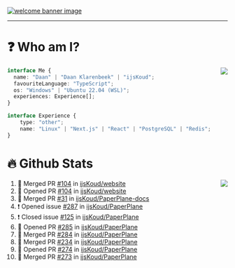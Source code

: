 <h1 align="center" style="display:none;"></h1>

<a href="https://ijskoud.dev/"><img src="https://cdn.ijskoud.dev/files/IIcds5oPKl.png" alt="welcome banner image" /></a>

---

# ❓ Who am I?

<img align="right" src="http://gh-stats.ijskoud.dev/api/top-langs?username=ijsKoud&cache_seconds=1800&layout=compact&hide_border=true&hide_rank=true&show_icons=true&theme=dark&title_color=ffffff&hide_border=true&locale=en" />

```typescript
interface Me {
  name: "Daan" | "Daan Klarenbeek" | "ijsKoud";
  favouriteLanguage: "TypeScript";
  os: "Windows" | "Ubuntu 22.04 (WSL)";
  experiences: Experience[];
}

interface Experience {
    type: "other";
    name: "Linux" | "Next.js" | "React" | "PostgreSQL" | "Redis";
}
```

# 🔥 Github Stats

<img align="right" src="http://gh-stats.ijskoud.dev/api? username=ijsKoud&cache_seconds=1800&hide_border=true&hide_rank=true&show_icons=true&theme=dark&title_color=ffffff&hide_border=true&locale=en">

<!--START_SECTION:activity-->
1. 🎉 Merged PR [#104](https://github.com/ijsKoud/website/pull/104) in [ijsKoud/website](https://github.com/ijsKoud/website)
2. 💪 Opened PR [#104](https://github.com/ijsKoud/website/pull/104) in [ijsKoud/website](https://github.com/ijsKoud/website)
3. 🎉 Merged PR [#31](https://github.com/ijsKoud/PaperPlane-docs/pull/31) in [ijsKoud/PaperPlane-docs](https://github.com/ijsKoud/PaperPlane-docs)
4. ❗️ Opened issue [#287](https://github.com/ijsKoud/PaperPlane/issues/287) in [ijsKoud/PaperPlane](https://github.com/ijsKoud/PaperPlane)
5. ❗️ Closed issue [#125](https://github.com/ijsKoud/PaperPlane/issues/125) in [ijsKoud/PaperPlane](https://github.com/ijsKoud/PaperPlane)
6. 💪 Opened PR [#285](https://github.com/ijsKoud/PaperPlane/pull/285) in [ijsKoud/PaperPlane](https://github.com/ijsKoud/PaperPlane)
7. 🎉 Merged PR [#284](https://github.com/ijsKoud/PaperPlane/pull/284) in [ijsKoud/PaperPlane](https://github.com/ijsKoud/PaperPlane)
8. 🎉 Merged PR [#234](https://github.com/ijsKoud/PaperPlane/pull/234) in [ijsKoud/PaperPlane](https://github.com/ijsKoud/PaperPlane)
9. 💪 Opened PR [#274](https://github.com/ijsKoud/PaperPlane/pull/274) in [ijsKoud/PaperPlane](https://github.com/ijsKoud/PaperPlane)
10. 🎉 Merged PR [#273](https://github.com/ijsKoud/PaperPlane/pull/273) in [ijsKoud/PaperPlane](https://github.com/ijsKoud/PaperPlane)
<!--END_SECTION:activity-->

<h1 align="center" style="display:none;"></h1>
